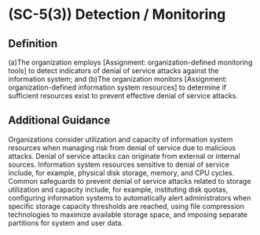 
# (SC-5(3)) Detection / Monitoring

## Definition

(a)The organization employs [Assignment: organization-defined monitoring tools] to detect indicators of denial of service attacks against the information system; and
(b)The organization monitors [Assignment: organization-defined information system resources] to determine if sufficient resources exist to prevent effective denial of service attacks.

## Additional Guidance

Organizations consider utilization and capacity of information system resources when managing risk from denial of service due to malicious attacks. Denial of service attacks can originate from external or internal sources. Information system resources sensitive to denial of service include, for example, physical disk storage, memory, and CPU cycles. Common safeguards to prevent denial of service attacks related to storage utilization and capacity include, for example, instituting disk quotas, configuring information systems to automatically alert administrators when specific storage capacity thresholds are reached, using file compression technologies to maximize available storage space, and imposing separate partitions for system and user data.
